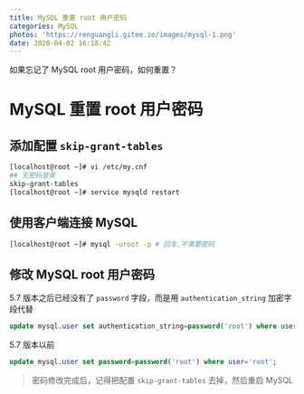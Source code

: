 ```yaml
---
title: MySQL 重置 root 用户密码
categories: MySQL
photos: 'https://renguangli.gitee.io/images/mysql-1.png'
date: 2020-04-02 16:18:42
---
```


如果忘记了 MySQL root 用户密码，如何重置？

<!-- more -->

# MySQL 重置 root 用户密码

## 添加配置 `skip-grant-tables`

``` bash
[localhost@root ~]# vi /etc/my.cnf
## 无密码登录
skip-grant-tables
[localhost@root ~]# service mysqld restart
```

## 使用客户端连接 MySQL 

```bash
[localhost@root ~]# mysql -uroot -p # 回车,不需要密码
```

## 修改 MySQL root 用户密码

5.7 版本之后已经没有了 `password` 字段，而是用 `authentication_string` 加密字段代替

```sql
update mysql.user set authentication_string=password('root') where user='root';
```

5.7 版本以前

```sql
update mysql.user set password=password('root') where user='root';
```

> 密码修改完成后，记得把配置 `skip-grant-tables` 去掉，然后重启 MySQL
